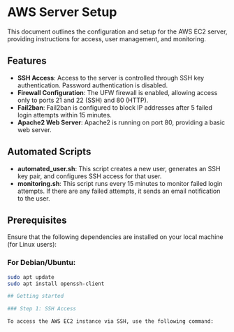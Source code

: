 # AWS Server Setup

This document outlines the configuration and setup for the AWS EC2 server, providing instructions for access, user management, and monitoring.

## Features

- **SSH Access**: Access to the server is controlled through SSH key authentication. Password authentication is disabled.
- **Firewall Configuration**: The UFW firewall is enabled, allowing access only to ports 21 and 22 (SSH) and 80 (HTTP).
- **Fail2ban**: Fail2ban is configured to block IP addresses after 5 failed login attempts within 15 minutes.
- **Apache2 Web Server**: Apache2 is running on port 80, providing a basic web server.

## Automated Scripts

- **automated_user.sh**: This script creates a new user, generates an SSH key pair, and configures SSH access for that user.
- **monitoring.sh**: This script runs every 15 minutes to monitor failed login attempts. If there are any failed attempts, it sends an email notification to the user.

## Prerequisites

Ensure that the following dependencies are installed on your local machine (for Linux users):

### For Debian/Ubuntu:

```bash
sudo apt update
sudo apt install openssh-client

## Getting started

### Step 1: SSH Access

To access the AWS EC2 instance via SSH, use the following command: